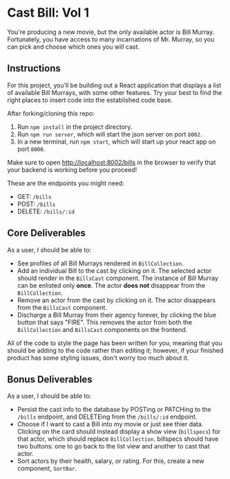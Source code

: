 # Cast Bill: Vol 1

You're producing a new movie, but the only available actor is Bill Murray. Fortunately, you have access to many incarnations of Mr. Murray, so you can pick and choose which ones you will cast.

## Instructions

For this project, you’ll be building out a React application that displays a list of available Bill Murrays, with some other features. Try your best to find the right places to insert code into the established code base.

After forking/cloning this repo:

1. Run `npm install` in the project directory.
2. Run `npm run server`, which will start the json server on port `8002`.
3. In a new terminal, run `npm start`, which will start up your react app on port `8000`.

Make sure to open [http://localhost:8002/bills](http://localhost:8002/bills) in
the browser to verify that your backend is working before you proceed!

These are the endpoints you might need:

- GET: `/bills`
- POST: `/bills`
- DELETE: `/bills/:id`

## Core Deliverables

As a user, I should be able to:

- See profiles of all Bill Murrays rendered in `BillCollection`.
- Add an individual Bill to the cast by clicking on it. The selected actor should render in the `BillsCast` component. The instance of Bill Murray can be enlisted only **once**. The actor **does not** disappear from the `BillCollection`.
- Remove an actor from the cast by clicking on it. The actor disappears from the `BillsCast` component.
- Discharge a Bill Murray from their agency forever, by clicking the blue button that says "FIRE". This removes the actor from both the `BillCollection` and `BillsCast` components on the frontend.

All of the code to style the page has been written for you, meaning that you
should be adding to the code rather than editing it; however, if your finished
product has some styling issues, don't worry too much about it.

## Bonus Deliverables

As a user, I should be able to:

- Persist the cast info to the database by POSTing or PATCHing to the `/bills` endpoint, and DELETEing from the `/bills/:id` endpoint.
- Choose if I want to cast a Bill into my movie or just see thier data. Clicking on the card should instead display a show view (`billspecs`) for that actor, which should replace `BillCollection`. billspecs should have two buttons: one to go back to the list view and another to cast that actor. 
- Sort actors by their health, salary, or rating. For this, create a new component, `SortBar`.
